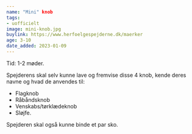 ```yaml
---
name: "Mini" knob
tags:
- uofficielt
image: mini-knob.jpg
buylink: https://www.herfoelgespejderne.dk/maerker
age: 3-10
date_added: 2023-01-09
---
```

Tid: 1-2 møder.

Spejderens skal selv kunne lave og fremvise disse 4 knob, kende deres navne og hvad de anvendes til:
- Flagknob
- Råbåndsknob
- Venskabs/tørklædeknob
- Sløjfe.

Spejderen skal også kunne binde et par sko.
